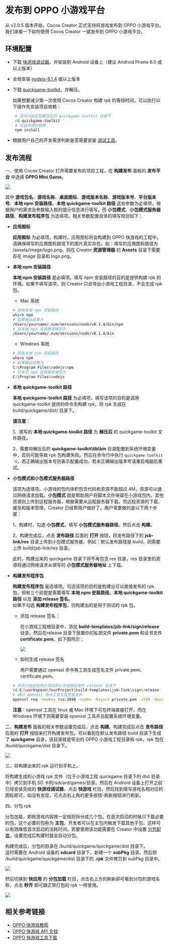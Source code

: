 # 发布到 OPPO 小游戏平台

从 v2.0.5 版本开始，Cocos Creator 正式支持将游戏发布到 OPPO 小游戏平台。我们来看一下如何使用 Cocos Creator 一键发布到 OPPO 小游戏平台。

## 环境配置

- 下载 [快游戏调试器](http://cdofs.oppomobile.com/cdo-activity/static/quickgame/tools//bbce19cecbf7c26c396762d61192a11e.zip)，并安装到 Android 设备上（建议 Android Phone 6.0 或以上版本）

- 全局安装 [nodejs-8.1.4](https://nodejs.org/zh-cn/download/) 或以上版本

- 下载 [quickgame-toolkit](http://cdofs.oppomobile.com/cdo-activity/static/quickgame/tools//0974ab43dc361f148189515ee254ff6d.zip)，并解压。

  如果想要减少第一次使用 Cocos Creator 构建 rpk 的等待时间，可以执行以下操作先安装项目依赖：

  ```bash
   # 命令行指定到解压后的 quickgame-toolkit 目录下
   cd quickgame-toolkit
   # 安装项目的依赖
   npm install
  ```

- 根据用户自己的开发需求判断是否需要安装 [调试工具](http://cdofs.oppomobile.com/cdo-activity/static/quickgame/tools//6de9d1c3f06030ae7c52f5105f60383f.zip)。

## 发布流程

一、使用 Cocos Creator 打开需要发布的项目工程，在 **构建发布** 面板的 **发布平台** 中选择 **OPPO Mini Game**。

![](./publish-oppo-instant-games/build_option.jpg)

其中 **游戏包名**、**游戏名称**、**桌面图标**、**游戏版本名称**、**游戏版本号**、**平台版本号**、**本地 npm 安装路径**、**本地 quickgame-toolkit 路径** 这些参数为必填项，根据用户的需求及参数输入框的提示信息进行填写。而 **小包模式**、**小包模式服务器路径**、**构建发布程序包** 为选填项。相关参数配置具体的填写规则如下：

- **应用图标**

  **应用图标** 为必填项。构建时，应用图标将会构建到 OPPO 快游戏的工程中，请确保填写的应用图标路径下的图片真实存在。如：填写的应用图标路径为 /assets/image/logo.png，则在 Creator **资源管理器** 的 **Assets** 目录下需要存在 image 目录和 logo.png。
  
- **本地 npm 安装路径**

  **本地 npm 安装路径** 是必填项。填写 npm 安装路径的目的是提供构建 rpk 的环境。如果不填写该项，则 Creator 只会导出小游戏工程目录，不会生成 rpk 包。

    - Mac 系统

    ```bash
    # 获取本地 npm 安装路径
    which npm
    # 如果输出结果为
    /Users/yourname/.nvm/versions/node/v8.1.4/bin/npm
    # 则本地 npm 安装路径填写为：
    /Users/yourname/.nvm/versions/node/v8.1.4/bin
    ```

    - Windows 系统

    ```bash
    # 获取本地 npm 安装路径
    where npm
    # 如果输出结果为
    C:\Program Files\nodejs\npm
    # 则本地 npm 安装路径填写为
    C:\Program Files\nodejs
    ```

- **本地 quickgame-toolkit 路径**

  **本地 quickgame-toolkit 路径** 为必填项，填写该项的目的是调用 quickgame-toolkit 提供的命令去构建 rpk，将 rpk 生成在 build/quickgame/dist/ 目录下。

  **请注意**：

  1、填写的 **本地 quickgame-toolkit 路径** 为 **解压后** 的 quickgame-toolkit 文件路径。
  
  2、需要将解压后的 **quickgame-toolkit\lib\bin** 目录配置到系统环境变量中，否则可能导致 rpk 包构建失败。然后在命令行中执行 `quickgame-toolkit -V`，若正确输出版本号则表示配置成功，若未正确输出版本号请重启电脑后重试。

- **小包模式和小包模式服务器路径**

  该项为选填项。小游戏的包内体积包含代码和资源不能超过 4M，资源可以通过网络请求加载。**小包模式** 就是帮助用户将脚本文件保留在小游戏包内，其他资源则上传到远程服务器，根据需要从远程服务器下载。而远程资源的下载、缓存和版本管理，Creator 已经帮用户做好了。用户需要做的是以下两个步骤：

  1、构建时，勾选 **小包模式**，填写 **小包模式服务器路径**。然后点击 **构建**。

  2、构建完成后，点击 **发布路径** 后面的 **打开** 按钮，将发布路径下的 **jsb-link/res** 目录上传到小包模式服务器。例如：默认发布路径是 build，则需要上传 build/jsb-link/res 目录。

  此时，构建出来的 quickgame 目录下将不再包含 res 目录，res 目录里的资源将通过网络请求从填写的 **小包模式服务器地址** 上下载。

- **构建发布程序包**

  **构建发布程序包** 是选填项。勾选该项的目的是构建出可以直接发布的 rpk 包。但有三个前提是需要填写 **本地 npm 安装路径**、**本地 quickgame-toolkit 路径** 以及 **添加 release 签名**。<br>
  如果不勾选 **构建发布程序包**，则构建出的是用于测试的 rpk 包。

    - 添加 release 签名：

      在小游戏工程根目录中，添加 **build-templates/jsb-link/sign/release** 目录，然后在release 目录下放置你的私钥文件 **private.pem** 和证书文件 **certificate.pem**。如下图所示：

      ![](./publish-oppo-instant-games/release_sign.jpg)  

    - 如何生成 release 签名

      用户需要通过 openssl 命令等工具生成签名文件 private.pem、certificate.pem。

    ```bash
    # 命令行指定到刚才添加到小游戏根目录的 release 目录下
    cd E:\workspace\YourProject\build-templates\jsb-link\sign\release
    # 通过 openssl 命令工具生成签名文件
    openssl req -newkey rsa:2048 -nodes -keyout private.pem -x509 -days 3650 -out certificate.pem
    ```

  **注意**：openssl 工具在 linux 或 Mac 环境下可在终端直接打开，而在 Windows 环境下则需要安装 openssl 工具并且配置系统环境变量。

二、**构建发布** 面板的相关参数设置完成后，点击 **构建**。构建完成后点击 **发布路径** 后面的 **打开** 按钮来打开构建发布包，可以看到在默认发布路径 build 目录下生成了 **quickgame** 目录，该目录就是导出的 OPPO 小游戏工程目录和 rpk，rpk 包在 /build/quickgame/dist 目录下。

![](./publish-oppo-instant-games/package.jpg)

三、将构建出来的 rpk 运行到手机上。

将构建生成的小游戏 rpk 文件（位于小游戏工程 quickgame 目录下的 dist 目录中）拷贝到手机 SD 卡的/sdcard/games/目录。然后在 Android 设备上打开之前已经安装完成的 **快游戏调试器**，点击 **快游戏** 栏目，然后找到填写游戏名相对应的图标即可，如没有发现，可点击右上角的更多按钮-刷新按钮进行刷新。

四、分包 rpk

分包加载，即把游戏内容按一定规则拆分成几个包，在首次启动的时候只下载必要的包，这个必要的包称为 **主包**，开发者可以在主包内触发下载其他子包，这样可以有效降低首次启动的消耗时间。若要使用该功能需要在 Creator 中设置 [分包配置](../scripting/subpackage.md)，设置完成后构建时就会自动分包。

构建完成后，分包的目录在 /build/quickgame/quickgame/dist 目录下。<br>
这时需要在 Android 设备的 **sdcard** 目录下，新建一个 **subPkg** 目录，然后把 /build/quickgame/quickgame/dist 目录下的 **.rpk** 文件拷贝到 subPkg 目录中。

![](./publish-oppo-instant-games/subpackage.jpg)
  
然后切换到 **快应用** 的 **分包加载** 栏目，点击右上方的刷新即可看到分包的游戏名称，点击 **秒开** 即可跟正常打包的 rpk 一样使用。

![](./publish-oppo-instant-games/run_subpackage.jpg)

## 相关参考链接

- [OPPO 快游戏教程](https://cdofs.oppomobile.com/cdo-activity/static/201810/26/quickgame/documentation/games/quickgame.html)
- [OPPO 快游戏 API 文档](https://cdofs.oppomobile.com/cdo-activity/static/201810/26/quickgame/documentation/feature/account.html)
- [OPPO 快游戏工具下载](https://cdofs.oppomobile.com/cdo-activity/static/201810/26/quickgame/documentation/games/use.html)
